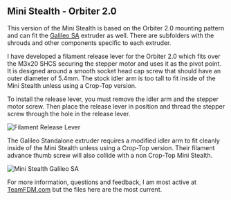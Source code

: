 ## Mini Stealth - Orbiter 2.0

This version of the Mini Stealth is based on the Orbiter 2.0 mounting pattern and can fit the [Galileo SA](https://github.com/JaredC01/Galileo2/tree/main/galileo2_standalone) extruder as well. There are subfolders with the shrouds and other components specific to each extruder.

I have developed a filament release lever for the Orbiter 2.0 which fits over the M3x20 SHCS securing the stepper motor and uses it as the pivot point. It is designed around a smooth socket head cap screw that should have an outer diameter of 5.4mm. The stock idler arm is too tall to fit inside of the Mini Stealth unless using a Crop-Top version. 

To install the release lever, you must remove the idler arm and the stepper motor screw. Then place the release lever in position and thread the stepper screw through the hole in the release lever.

![Filament Release Lever](/home/alan/git/Mini_Stealth/Orbiter_2.0/Orbiter_2.0/Orbiter2.0_Filament_release_lever.jpg)

The Galileo Standalone extruder requires a modified idler arm to fit cleanly inside of the Mini Stealth unless using a Crop-Top version. Their filament advance thumb screw will also collide with a non Crop-Top Mini Stealth.

![Mini Stealth Galileo SA](/home/alan/git/Mini_Stealth/Orbiter_2.0/Galileo_SA/Mini_Stealth_Galileo_SA.png)

For more information, questions and feedback, I am most active at [TeamFDM.com](https://www.teamfdm.com/files/file/612-mini-stealth-orbiter-20/?tab=comments) but the files here are the most current.
